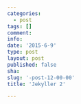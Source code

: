 ```yaml
---
categories:
  - post
tags: []
comment: 
info: 
date: '2015-6-9'
type: post
layout: post
published: false
sha: 
slug: '-post-12-00-00'
title: 'Jekyller 2'

---
```

